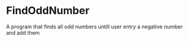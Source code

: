 # FindOddNumber
A program that finds all odd numbers untill user entry a negative number and add them 
